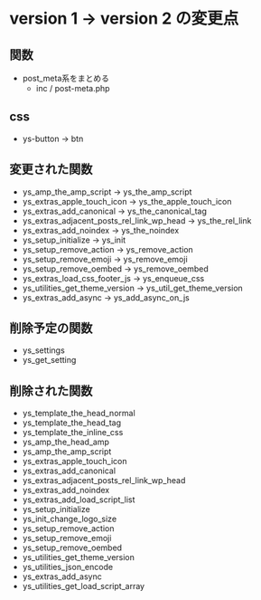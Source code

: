 # version 1 → version 2 の変更点

## 関数

- post_meta系をまとめる
  - inc / post-meta.php

## css

- ys-button → btn


## 変更された関数
- ys_amp_the_amp_script -> ys_the_amp_script
- ys_extras_apple_touch_icon -> ys_the_apple_touch_icon
- ys_extras_add_canonical -> ys_the_canonical_tag
- ys_extras_adjacent_posts_rel_link_wp_head -> ys_the_rel_link
- ys_extras_add_noindex -> ys_the_noindex
- ys_setup_initialize -> ys_init
- ys_setup_remove_action -> ys_remove_action
- ys_setup_remove_emoji -> ys_remove_emoji
- ys_setup_remove_oembed -> ys_remove_oembed
- ys_extras_load_css_footer_js -> ys_enqueue_css
- ys_utilities_get_theme_version -> ys_util_get_theme_version
- ys_extras_add_async -> ys_add_async_on_js

## 削除予定の関数
- ys_settings
- ys_get_setting

## 削除された関数
- ys_template_the_head_normal
- ys_template_the_head_tag
- ys_template_the_inline_css
- ys_amp_the_head_amp
- ys_amp_the_amp_script
- ys_extras_apple_touch_icon
- ys_extras_add_canonical
- ys_extras_adjacent_posts_rel_link_wp_head
- ys_extras_add_noindex
- ys_extras_add_load_script_list
- ys_setup_initialize
- ys_init_change_logo_size
- ys_setup_remove_action
- ys_setup_remove_emoji
- ys_setup_remove_oembed
- ys_utilities_get_theme_version
- ys_utilities_json_encode
- ys_extras_add_async
- ys_utilities_get_load_script_array
